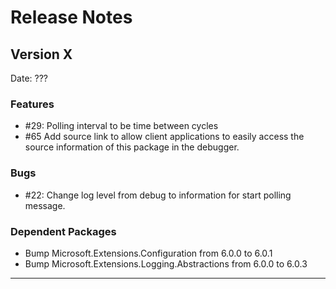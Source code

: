 # Release Notes

## Version X

Date: ???

### Features

- #29: Polling interval to be time between cycles
- #65 Add source link to allow client applications to easily access the source information of this package in the debugger.

### Bugs

- #22: Change log level from debug to information for start polling message.

### Dependent Packages

- Bump Microsoft.Extensions.Configuration from 6.0.0 to 6.0.1
- Bump Microsoft.Extensions.Logging.Abstractions from 6.0.0 to 6.0.3

---


